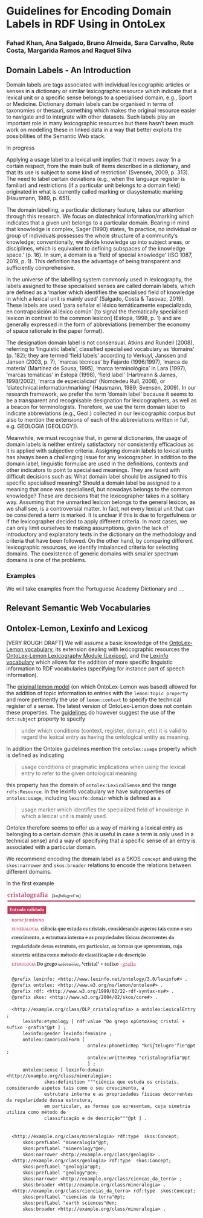 # Guidelines for Encoding Domain Labels in RDF Using in OntoLex
###  Fahad Khan, Ana Salgado, Bruno Almeida, Sara Carvalho, Rute Costa, Margarida Ramos and Raquel Silva

## Domain Labels - An Introduction

Domain labels are tags associated with individual lexicographic articles or senses in a dictionary or similar lexicographic resource which indicate that a lexical unit or a specific sense belongs to a specialised domain, e.g., Sport or Medicine. Dictionary domain labels can be organised in terms of taxonomies or thesauri, something which makes the original resource easier to navigate and to integrate with other datasets. Such labels play an important role in many lexicographic resources but there hasn’t been much work on modelling these in linked data in a way that better exploits the possibilities of the Semantic Web stack. 

In progress

Applying a usage label to a lexical unit implies that it moves away ‘in a certain respect, from the main bulk of items described in a dictionary, and that its use is subject to some kind of restriction’ (Svensén, 2009, p. 313). The need to label certain deviations (e.g., when the language register is familiar) and restrictions (if a particular unit belongs to a domain field) originated in what is currently called marking or diasystematic marking (Hausmann, 1989, p. 651).

The domain labelling, a particular dictionary feature, takes our attention through this research. We focus on diatechnical information/marking which indicates that a given unit belongs to a particular domain. Bearing in mind that knowledge is complex, Sager (1990) states, ‘In practice, no individual or group of individuals possesses the whole structure of a community’s knowledge; conventionally, we divide knowledge up into subject areas, or disciplines, which is equivalent to defining subspaces of the knowledge space.’ (p. 16). In sum, a domain is a ‘field of special knowledge’ (ISO 1087, 2019, p. 1). This definition has the advantage of being transparent and sufficiently comprehensive.

In the universe of the labelling system commonly used in lexicography, the labels assigned to these specialised senses are called domain labels, which are defined as a ‘marker which identifies the specialised field of knowledge in which a lexical unit is mainly used’ (Salgado, Costa & Tasovac, 2019). These labels are used ‘para señalar el léxico temáticamente especializado, en contraposición al léxico común’ [to signal the thematically specialised lexicon in contrast to the common lexicon] (Estopà, 1998, p. 1) and are generally expressed in the form of abbreviations (remember the economy of space rationale in the paper format).

The designation domain label is not consensual. Atkins and Rundell (2008), referring to ‘linguistic labels’, classified specialised vocabulary as ‘domains’ (p. 182); they are termed ‘field labels’ according to Verkuyl, Janssen and Jansen (2003, p. 7), ‘marcas técnicas’ by Fajardo (1996/1997), ‘marca de materia’ (Martínez de Sousa, 1995), ‘marca terminológica’ in Lara (1997), ‘marcas temáticas’ in Estopà (1998), ‘field label’ (Hartmann & James, 1998/2002), ‘marca de especialidad’ (Nomdedeu Rull, 2008), or ‘diatechnical information/marking’ (Hausmann, 1989; Svensén, 2009). In our research framework, we prefer the term ‘domain label’ because it seems to be a transparent and recognisable designation for lexicographers, as well as a beacon for terminologists. Therefore, we use the term domain label to indicate abbreviations (e.g., Geol.) collected in our lexicographic corpus but also to mention the extensions of each of the abbreviations written in full, e.g. GEOLOGIA [GEOLOGY]).

Meanwhile, we must recognise that, in general dictionaries, the usage of domain labels is neither entirely satisfactory nor consistently efficacious as it is applied with subjective criteria. Assigning domain labels to lexical units has always been a challenging issue for any lexicographer. In addition to the domain label, linguistic formulae are used in the definitions, contexts and other indicators to point to specialised meanings. They are faced with difficult decisions such as: What domain label should be assigned to this specific specialised meaning? Should a domain label be assigned to a meaning that once was specialised, but nowadays belongs to the common knowledge? These are decisions that the lexicographer takes in a solitary way. 
Assuming that the unmarked lexicon belongs to the general lexicon, as we shall see, is a controversial matter. In fact, not every lexical unit that can be considered a term is marked. It is unclear if this is due to forgetfulness or if the lexicographer decided to apply different criteria. In most cases, we can only limit ourselves to making assumptions, given the lack of introductory and explanatory texts in the dictionary on the methodology and criteria that have been followed. On the other hand, by comparing different lexicographic resources, we identify imbalanced criteria for selecting domains. The coexistence of generic domains with smaller spectrum domains is one of the problems.


### Examples
We will take examples from the Portuguese Academy Dictionary and ....
## Relevant Semantic Web Vocabularies
## Ontolex-Lemon, Lexinfo and Lexicog
[VERY ROUGH DRAFT]
We will assume a basic knowledge of the [OntoLex-Lemon vocabulary](https://www.w3.org/2016/05/ontolex/), its extension dealing with lexicographic resources the [OntoLex-Lemon Lexicography Module (Lexicog)](https://www.w3.org/2019/09/lexicog/), and the [Lexinfo vocabulary](https://lexinfo.net/) which allows for the addition of more specific linguistic information to RDF vocabularies (specifying for instance part of speech information). 

The [original lemon model](https://lemon-model.net/) (on which OntoLex-Lemon was based) allowed for the addition of topic information to entries with the ```lemon:topic property``` and more pertinently the use of ```lemon:context``` to specify the technical register of a sense.  The latest version of OntoLex-Lemon does not contain these properties. The [guidelines](https://www.w3.org/2016/05/ontolex/) do however suggest the use of the ```dct:subject``` property to specify 
> under which conditions (context, register, domain, etc) it is valid to regard the lexical entry as having the ontological entity as meaning.


In addition the Ontolex guidelines mention the ```ontolex:usage``` property which is defined as indicating 
> usage conditions or pragmatic implications when using the lexical entry to refer to the given ontological meaning 

this property has the domain of ```ontolex:LexicalSense``` and the range ```rdfs:Resource```. In the lexinfo vocabulary we have subproperties of ```ontolex:usage```, including ```lexinfo:domain``` which is defined as a 
>usage marker which identifies the specialized field of knowledge in which a lexical unit is mainly used.

Ontolex therefore seems to offer us a way of marking a lexical entry as belonging to a certain domain (this is useful in case a term is only used in a technical sense) and a way of specifying that a specific sense of an entry is associated with a particular domain. 
<!--- When the meaning specified refers to a specific technical sense of a word belonging to a domain **we recommend using the ```ontolex:LexicalConcept``` class** ---> 
We recommend encoding the domain label as a SKOS ```concept``` and using the ```skos:narrower``` and ```skos:broader``` relations to encode the relations between different domains.

In the first example 

![Cristalografia Example](Examples/cristalografia_DLP.png "Cristalografia Example")




      @prefix lexinfo: <http://www.lexinfo.net/ontology/3.0/lexinfo#> .
      @prefix ontolex: <http://www.w3.org/ns/lemon/ontolex#> .
      @prefix rdf: <http://www.w3.org/1999/02/22-rdf-syntax-ns#> .
      @prefix skos: <http://www.w3.org/2004/02/skos/core#> .

      <http://example.org/class/DLP_cristalografia> a ontolex:LexicalEntry ;
          lexinfo:etymology [ rdf:value "Do grego κρύσταλλος cristal + sufixo -grafia"@pt ] ;
          lexinfo:gender lexinfo:feminine ;
          ontolex:canonicalForm [ 
                                  ontolex:phoneticRep "kriʃtɐluɡrɐˈfiɐ"@pt ;
                                  ontolex:writtenRep "cristalografia"@pt 
                                  ] ;
          ontolex:sense [ lexinfo:domain <http://example.org/class/mineralogia>;
                  skos:definition """ciência que estuda os cristais, considerando aspetos tais como o seu crescimento, a
                  estrutura interna e as propriedades físicas decorrentes da regularidade dessa estrutura,
                  em particular, as formas que apresentam, cuja simetria utiliza como método de
                  classificação e de descrição"""@pt ] .


      <http://example.org/class/mineralogia> rdf:type  skos:Concept; 
          skos:prefLabel "mineralogia"@pt;
          skos:prefLabel "minerology"@en; 
          skos:narrower <http://example.org/class/geologia> .
      <http://example.org/class/geologia> rdf:type  skos:Concept; 
          skos:prefLabel "geologia"@pt;
          skos:prefLabel "geology"@en; 
          skos:narrower <http://example.org/class/ciencas_da_terra> ;
          skos:broader <http://example.org/class/mineralogia> .
      <http://example.org/class/ciencias_da_terra> rdf:type  skos:Concept;
          skos:prefLabel "ciencias da terra"@pt;
          skos:prefLabel "earth sciences"@en; 
          skos:broader <http://example.org/class/mineralogia> .




